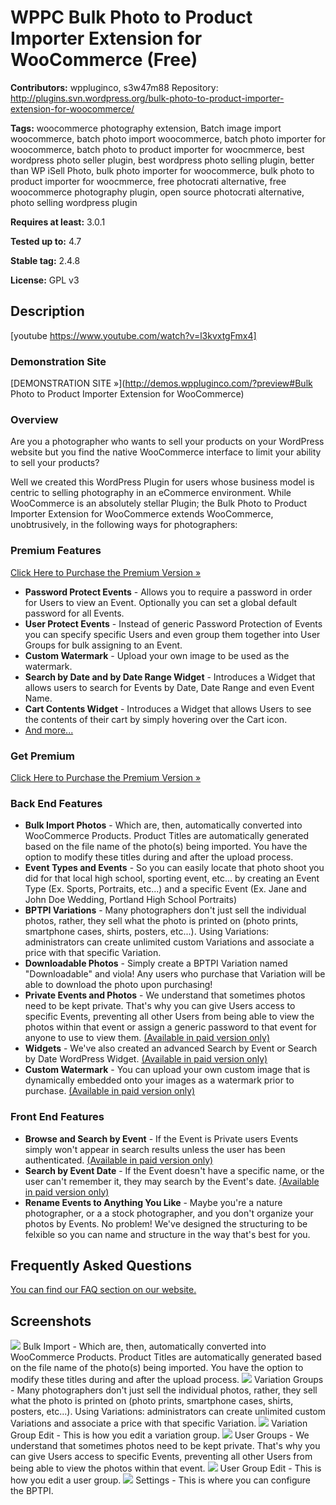 # WPPC Bulk Photo to Product Importer Extension for WooCommerce (Free) #
**Contributors:** wppluginco, s3w47m88
Repository: http://plugins.svn.wordpress.org/bulk-photo-to-product-importer-extension-for-woocommerce/

**Tags:** woocommerce photography extension, Batch image import woocommerce, batch photo import woocommerce, batch photo importer for woocommerce, batch photo to product importer for woocmmerce, best wordpress photo seller plugin, best wordpress photo selling plugin, better than WP iSell Photo, bulk photo importer for woocommerce, bulk photo to product importer for woocmmerce, free photocrati alternative, free woocommerce photography plugin, open source photocrati alternative, photo selling wordpress plugin

**Requires at least:** 3.0.1

**Tested up to:** 4.7

**Stable tag:** 2.4.8

**License:** GPL v3

## Description ##
[youtube https://www.youtube.com/watch?v=l3kvxtgFmx4]

### Demonstration Site ###
[DEMONSTRATION SITE »](http://demos.wppluginco.com/?preview#Bulk Photo to Product Importer Extension for WooCommerce)

### Overview ###
Are you a photographer who wants to sell your products on your WordPress website but you find the native WooCommerce interface to limit your ability to sell your products?

Well we created this WordPress Plugin for users whose business model is centric to selling photography in an eCommerce environment. While WooCommerce is an absolutely stellar Plugin; the Bulk Photo to Product Importer Extension for WooCommerce extends WooCommerce, unobtrusively, in the following ways for photographers:

### Premium Features ###
[Click Here to Purchase the Premium Version »](https://www.iteratemarketing.com/product/premium-bulk-photo-to-product-importer-extension-for-woocommerce)

* **Password Protect Events** - Allows you to require a password in order for Users to view an Event. Optionally you can set a global default password for all Events.
* **User Protect Events** - Instead of generic Password Protection of Events you can specify specific Users and even group them together into User Groups for bulk assigning to an Event.
* **Custom Watermark** - Upload your own image to be used as the watermark.
* **Search by Date and by Date Range Widget** - Introduces a Widget that allows users to search for Events by Date, Date Range and even Event Name.
* **Cart Contents Widget** - Introduces a Widget that allows Users to see the contents of their cart by simply hovering over the Cart icon.
* [And more...](https://www.wppluginco.com/product/premium-bulk-photo-to-product-importer-extension-for-woocommerce)

### Get Premium ###
[Click Here to Purchase the Premium Version »](https://www.wppluginco.com/product/premium-bulk-photo-to-product-importer-extension-for-woocommerce)


### Back End Features ###
* **Bulk Import Photos** - Which are, then, automatically converted into WooCommerce Products. Product Titles are automatically generated based on the file name of the photo(s) being imported. You have the option to modify these titles during and after the upload process.
* **Event Types and Events** - So you can easily locate that photo shoot you did for that local high school, sporting event, etc... by creating an Event Type (Ex. Sports, Portraits, etc...) and a specific Event (Ex. Jane and John Doe Wedding, Portland High School Portraits)
* **BPTPI Variations** - Many photographers don't just sell the individual photos, rather, they sell what the photo is printed on (photo prints, smartphone cases, shirts, posters, etc...). Using Variations: administrators can create unlimited custom Variations and associate a price with that specific Variation.
* **Downloadable Photos** - Simply create a BPTPI Variation named "Downloadable" and viola! Any users who purchase that Variation will be able to download the photo upon purchasing!
* **Private Events and Photos** - We understand that sometimes photos need to be kept private. That's why you can give Users access to specific Events, preventing all other Users from being able to view the photos within that event or assign a generic password to that event for anyone to use to view them. [(Available in paid version only)](http://www.theportlandcompany.com/shop/custom-web-applications/photo-to-product-importer-wordpress-plugin-for-woocommerce/)
* **Widgets** - We've also created an advanced Search by Event or Search by Date WordPress Widget. [(Available in paid version only)](https://www.wppluginco.com/product/premium-bulk-photo-to-product-importer-extension-for-woocommerce)
* **Custom Watermark** - You can upload your own custom image that is dynamically embedded onto your images as a watermark prior to purchase. [(Available in paid version only)](https://www.wppluginco.com/product/premium-bulk-photo-to-product-importer-extension-for-woocommerce)

### Front End Features ###
* **Browse and Search by Event** - If the Event is Private users Events simply won't appear in search results unless the user has been authenticated. [(Available in paid version only)](https://www.wppluginco.com/product/premium-bulk-photo-to-product-importer-extension-for-woocommerce)
* **Search by Event Date** - If the Event doesn't have a specific name, or the user can't remember it, they may search by the Event's date. [(Available in paid version only)](https://www.wppluginco.com/product/premium-bulk-photo-to-product-importer-extension-for-woocommerce)
* **Rename Events to Anything You Like** - Maybe you're a nature photographer, or a a stock photographer, and you don't organize your photos by Events. No problem! We've designed the structuring to be felxible so you can name and structure in the way that's best for you.


## Frequently Asked Questions ##
[You can find our FAQ section on our website.](https://www.wppluginco.com/bulk-photo-product-importer-extension-woocommerce-documentation)

## Screenshots ##
![](screenshot-12.png)
Bulk Import - Which are, then, automatically converted into WooCommerce Products. Product Titles are automatically generated based on the file name of the photo(s) being imported. You have the option to modify these titles during and after the upload process.
![](screenshot-22.png)
Variation Groups - Many photographers don't just sell the individual photos, rather, they sell what the photo is printed on (photo prints, smartphone cases, shirts, posters, etc...). Using Variations: administrators can create unlimited custom Variations and associate a price with that specific Variation.
![](screenshot-32.png)
Variation Group Edit - This is how you edit a variation group.
![](screenshot-42.png)
User Groups - We understand that sometimes photos need to be kept private. That's why you can give Users access to specific Events, preventing all other Users from being able to view the photos within that event.
![](screenshot-51.png)
User Group Edit - This is how you edit a user group.
![](screenshot-61.png)
Settings - This is where you can configure the BPTPI.

